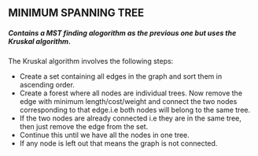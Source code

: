 <h2>MINIMUM SPANNING TREE</h2>
<h5>Contains a MST finding alogorithm as the previous one but uses the Kruskal algorithm.</h5>
<p>The Kruskal algorithm involves the following steps:</p>
<ul>
  <li>Create a set containing all edges in the graph and sort them in ascending order.</li>
  <li>Create a forest where all nodes are individual trees. Now remove the edge with minimum length/cost/weight and connect the two nodes corresponding to that
    edge.i.e both nodes will belong to the same tree.</li>
  <li>If the two nodes are already connected i.e they are in the same tree, then just remove the edge from the set.</li>
  <li> Continue this until we have all the nodes in one tree.</li>
  <li>If any node is left out that means the graph is not connected.</li>
  </ul>
  
